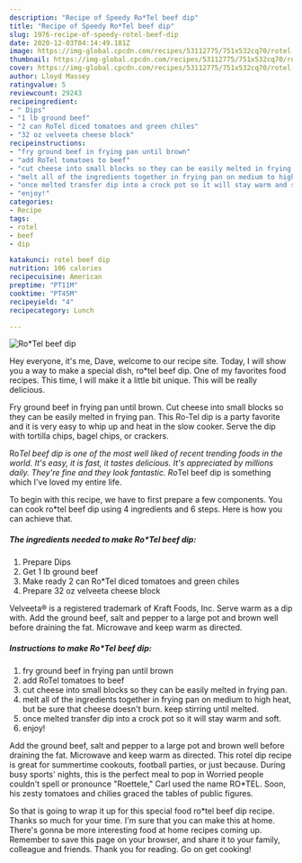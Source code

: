 ```yaml
---
description: "Recipe of Speedy Ro*Tel beef dip"
title: "Recipe of Speedy Ro*Tel beef dip"
slug: 1976-recipe-of-speedy-rotel-beef-dip
date: 2020-12-03T04:14:49.181Z
image: https://img-global.cpcdn.com/recipes/53112775/751x532cq70/rotel-beef-dip-recipe-main-photo.jpg
thumbnail: https://img-global.cpcdn.com/recipes/53112775/751x532cq70/rotel-beef-dip-recipe-main-photo.jpg
cover: https://img-global.cpcdn.com/recipes/53112775/751x532cq70/rotel-beef-dip-recipe-main-photo.jpg
author: Lloyd Massey
ratingvalue: 5
reviewcount: 29243
recipeingredient:
- " Dips"
- "1 lb ground beef"
- "2 can RoTel diced tomatoes and green chiles"
- "32 oz velveeta cheese block"
recipeinstructions:
- "fry ground beef in frying pan until brown"
- "add RoTel tomatoes to beef"
- "cut cheese into small blocks so they can be easily melted in frying pan."
- "melt all of the ingredients together in frying pan on medium to high heat, but be sure that cheese doesn&#39;t burn. keep stirring until melted."
- "once melted transfer dip into a crock pot so it will stay warm and soft."
- "enjoy!"
categories:
- Recipe
tags:
- rotel
- beef
- dip

katakunci: rotel beef dip 
nutrition: 106 calories
recipecuisine: American
preptime: "PT11M"
cooktime: "PT45M"
recipeyield: "4"
recipecategory: Lunch

---
```



![Ro*Tel beef dip](https://img-global.cpcdn.com/recipes/53112775/751x532cq70/rotel-beef-dip-recipe-main-photo.jpg)

Hey everyone, it's me, Dave, welcome to our recipe site. Today, I will show you a way to make a special dish, ro*tel beef dip. One of my favorites food recipes. This time, I will make it a little bit unique. This will be really delicious.

Fry ground beef in frying pan until brown. Cut cheese into small blocks so they can be easily melted in frying pan. This Ro-Tel dip is a party favorite and it is very easy to whip up and heat in the slow cooker. Serve the dip with tortilla chips, bagel chips, or crackers.

Ro*Tel beef dip is one of the most well liked of recent trending foods in the world. It's easy, it is fast, it tastes delicious. It's appreciated by millions daily. They're fine and they look fantastic. Ro*Tel beef dip is something which I've loved my entire life.


To begin with this recipe, we have to first prepare a few components. You can cook ro*tel beef dip using 4 ingredients and 6 steps. Here is how you can achieve that.

<!--inarticleads1-->

##### The ingredients needed to make Ro*Tel beef dip:

1. Prepare  Dips
1. Get 1 lb ground beef
1. Make ready 2 can Ro*Tel diced tomatoes and green chiles
1. Prepare 32 oz velveeta cheese block


Velveeta® is a registered trademark of Kraft Foods, Inc. Serve warm as a dip with. Add the ground beef, salt and pepper to a large pot and brown well before draining the fat. Microwave and keep warm as directed. 

<!--inarticleads2-->

##### Instructions to make Ro*Tel beef dip:

1. fry ground beef in frying pan until brown
1. add RoTel tomatoes to beef
1. cut cheese into small blocks so they can be easily melted in frying pan.
1. melt all of the ingredients together in frying pan on medium to high heat, but be sure that cheese doesn&#39;t burn. keep stirring until melted.
1. once melted transfer dip into a crock pot so it will stay warm and soft.
1. enjoy!


Add the ground beef, salt and pepper to a large pot and brown well before draining the fat. Microwave and keep warm as directed. This rotel dip recipe is great for summertime cookouts, football parties, or just because. During busy sports&#39; nights, this is the perfect meal to pop in Worried people couldn&#39;t spell or pronounce &#34;Roettele,&#34; Carl used the name RO*TEL. Soon, his zesty tomatoes and chilies graced the tables of public figures. 

So that is going to wrap it up for this special food ro*tel beef dip recipe. Thanks so much for your time. I'm sure that you can make this at home. There's gonna be more interesting food at home recipes coming up. Remember to save this page on your browser, and share it to your family, colleague and friends. Thank you for reading. Go on get cooking!
